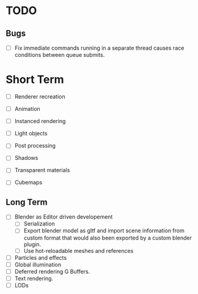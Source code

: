 # TODO

## Bugs

- [ ] Fix immediate commands running in a separate thread causes race conditions between queue submits.

# Short Term

- [ ] Renderer recreation
- [ ] Animation
- [ ] Instanced rendering
- [ ] Light objects
- [ ] Post processing
- [ ] Shadows
- [ ] Transparent materials
- [ ] Cubemaps


## Long Term

- [ ] Blender as Editor driven developement
  - [ ] Serialization
  - [ ] Export blender model as gltf and import scene information from custom format that
        would also been exported by a custom blender plugin.
  - [ ] Use hot-reloadable meshes and references

- [ ] Particles and effects
- [ ] Global illumination
- [ ] Deferred rendering G Buffers.
- [ ] Text rendering.
- [ ] LODs
